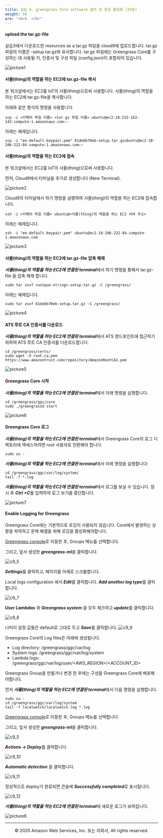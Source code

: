 ```yaml
---
title: 실습 4. greengrass Core software 설치 및 로깅 활성화 (25분)
weight: 50
pre: "<b>4. </b>"
---
```



#### upload the tar.gz-file

실습3에서 다운로드한 resources as a tar.gz 파일을 cloud9에 업로드합니다.
tar.gz 파일의 이름은 <unique-string>-setup.tar.gz와 유사합니다.
tar.gz 파일에는 Greengrass Core를 구성하는 데 사용될 키, 인증서 및 구성 파일 (config.json)이 포함되어 있습니다.

![picture1](./images/picture1.png)

<!-- Cloud9 터미널에서 아래와 같은 명령으로 압축을 해제합니다.

``` shell
sudo tar zxvf <unique-string>-setup.tar.gz -C /greengrass/
``` -->

<!-- ![c9_2](./images/c9_2.png) -->

#### 사물(thing)의 역할을 하는 EC2에 tar.gz-file 복사

본 워크샾에서는 EC2를 IoT의 사물(thing)으로써 사용합니다.
사물(thing)의 역할을 하는 EC2에 tar.gz-file을 복사합니다.

아래와 같은 형식의 명령을 사용합니다.

``` shell
scp -i <키페어 파일 이름> <tar.gz 파일 이름> ubuntu@ec2-18-215-162-143.compute-1.amazonaws.com:~
```

아래는 예제입니다.

``` shell
scp -i "ee-default-keypair.pem" 61de6b70eb-setup.tar.gzubuntu@ec2-18-206-222-84.compute-1.amazonaws.com:~
```

#### 사물(thing)의 역할을 하는 EC2에 접속

본 워크샾에서는 EC2를 IoT의 사물(thing)으로써 사용합니다.

먼저, Cloud9에서 터미널을 추가로 생성합니다 (New Terminal).

![picture2](./images/picture2.png)

Cloud9의 터미널에서 하기 명령을 실행하여 사물(thing)의 역할을 하는 EC2에 접속합니다.

``` shell
ssh -i <키페어 파일 이름> ubuntu@<사물(thing)의 역할을 하는 EC2 서버 주소>
```

아래는 예제입니다.

``` shell
ssh -i "ee-default-keypair.pem" ubuntu@ec2-18-206-222-84.compute-1.amazonaws.com
```

![picture3](./images/picture3.png)

#### 사물(thing)의 역할을 하는 EC2에 tar.gz-file 압축 해제

***사물(thing)의 역할을 하는 EC2에 연결된 terminal***에서 하기 명령을 통해서 tar.gz-file 을 압축 해제 합니다.

``` shell
sudo tar zxvf <unique-string>-setup.tar.gz -C /greengrass/
```

아래는 예제입니다.

``` shell
sudo tar zxvf 61de6b70eb-setup.tar.gz -C /greengrass/
```
![picture4](./images/picture4.png)


#### ATS 루트 CA 인증서를 다운로드

***사물(thing)의 역할을 하는 EC2에 연결된 terminal***에서 ATS 앤드포인트에 접근하기 위하여 ATS 루트 CA 인증서를 다운로드합니다.

``` shell
cd /greengrass/certs/
sudo wget -O root.ca.pem https://www.amazontrust.com/repository/AmazonRootCA1.pem
```

![picture5](./images/picture5.png)

#### Greengrass Core 시작

<!-- 이제 Greengrass Core를 시작할 준비가되었습니다.

Greengrass Core를 시작하기 전에 [AWS IoT Core console](https://console.aws.amazon.com/iot/)로 이동한 후 Test 메뉴를 이용하여, ***$aws/events/#*** 와 ***$aws/things/#*** 토픽을 구독 신청합니다.

![c9_3](./images/c9_3.png) -->

***사물(thing)의 역할을 하는 EC2에 연결된 terminal***에서 아래 명령을 실행합니다.

```
cd /greengrass/ggc/core
sudo ./greengrassd start
```

![picture6](./images/picture6.png)


<!-- 그리고, 다시 AWS IoT Core 콘솔에서 MQTT client의 출력을 확인합니다.

![c9_4](./images/c9_4.png) -->


#### Greengrass Core 로그

***사물(thing)의 역할을 하는 EC2에 연결된 terminal***에서 Greengrass Core의 로그 디렉토리에 액세스하려면 root 사용자로 전환해야 합니다.

``` shell
sudo su -
```

***사물(thing)의 역할을 하는 EC2에 연결된 terminal***에서 아래 명령을 실행합니다:

``` shell
cd /greengrass/ggc/var/log/system/
tail -f *.log
```

***사물(thing)의 역할을 하는 EC2에 연결된 terminal***에서 로그를 보실 수 있습니다. 잠시 후 ***Ctrl +C***를 입력하여 로그 보기를 중단합니다.

![picture7](./images/picture7.png)


<!-- AWS Greengrass를 시작할 때 문제가 발생하면 "crash.log"파일에서 오류를 확인하십시오(문제가 없을 경우 이 단계는 건너 뛰시면 됩니다.).

``` shell
sudo cat /greengrass/ggc/var/log/crash.log
``` -->



#### Enable Logging for Greengrass

Greengrass Core에는 기본적으로 로깅이 사용되지 않습니다. Core에서 발생하는 상황을 파악하고 문제 해결을 위해 로깅을 활성화해야합니다.

[Greengrass console](https://console.aws.amazon.com/greengrass/)로 이동한 후, Groups 메뉴를 선택합니다.

그리고, 앞서 생성한 ***greengrass-ml***을 클릭합니다.

![c9_5](./images/c9_5.png)

***Settings***를 클릭하고, 페이지를 아래로 스크롤합니다.

Local logs configuration 에서 ***Edit***를 클릭합니다.
***Add another log type***를 클릭합니다.

![c9_7](./images/c9_7.png)

***User Lambdas*** 와 ***Greengrass system*** 을 모두 체크하고 ***update***를 클릭합니다.

![c9_8](./images/c9_8.png)

나머지 설정 값들은 default로 그대로 두고 ***Save***를 클릭합니다.
![c9_9](./images/c9_9.png)

Greengrass Core의 Log files은 아래에 생성됩니다.

* Log directory: /greengrass/ggc/var/log
* System logs: /greengrass/ggc/var/log/system
* Lambda logs: /greengrass/ggc/var/log/user/<AWS_REGION>/<ACCOUNT_ID>

Greengrass Group을 만들거나 변경 한 후에는 구성을 Greengrass Core에 배포해야합니다.

먼저 ***사물(thing)의 역할을 하는 EC2에 연결된 terminal***에서 다음 명령을 실행합니다.

``` shell
sudo su -
cd /greengrass/ggc/var/log/system
tail -f localwatch/localwatch.log *.log
```

[Greengrass console](https://console.aws.amazon.com/greengrass/)로 이동한 후, Groups 메뉴를 선택합니다.

그리고, 앞서 생성한 ***greengrass-ml***을 클릭합니다.

![c9_5](./images/c9_5.png)

***Actions -> Deploy***를 클릭합니다.

![c9_10](./images/c9_10.png)

***Automatic detection*** 을 클릭합니다.

![c9_11](./images/c9_11.png)

정상적으로 deploy가 완료되면 콘솔에 ***Successfully completed***로 표시됩니다.

![c9_12](./images/c9_12.png)

***사물(thing)의 역할을 하는 EC2에 연결된 terminal***에 새로운 로그가 보여집니다.

![picture8](./images/picture8.png)


---
<p align="center">
© 2020 Amazon Web Services, Inc. 또는 자회사, All rights reserved.
</p>
